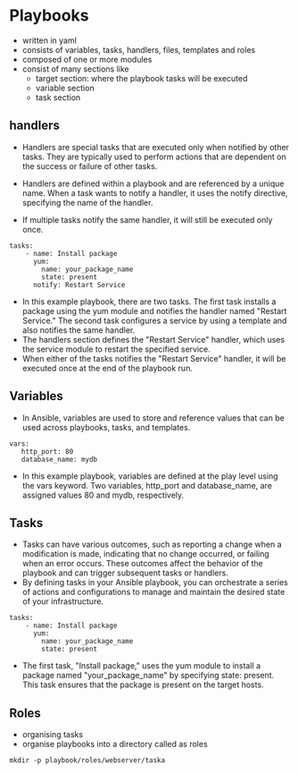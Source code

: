 # Playbooks

- written in yaml
- consists of variables, tasks, handlers, files, templates and roles
- composed of one or more modules
- consist of many sections like
  - target section: where the playbook tasks will be executed
  - variable section
  - task section


## handlers
- Handlers are special tasks that are executed only when notified by other tasks. They are typically used to perform actions that are dependent on the success or failure of other tasks.

- Handlers are defined within a playbook and are referenced by a unique name. When a task wants to notify a handler, it uses the notify directive, specifying the name of the handler.
- If multiple tasks notify the same handler, it will still be executed only once.

```
tasks:
    - name: Install package
      yum:
        name: your_package_name
        state: present
      notify: Restart Service
```
- In this example playbook, there are two tasks. The first task installs a package using the yum module and notifies the handler named "Restart Service." The second task configures a service by using a template and also notifies the same handler.
- The handlers section defines the "Restart Service" handler, which uses the service module to restart the specified service.
- When either of the tasks notifies the "Restart Service" handler, it will be executed once at the end of the playbook run.

## Variables
- In Ansible, variables are used to store and reference values that can be used across playbooks, tasks, and templates. 
 ```
 vars:
    http_port: 80
    database_name: mydb
 ```
 - In this example playbook, variables are defined at the play level using the vars keyword. Two variables, http_port and database_name, are assigned values 80 and mydb, respectively.


## Tasks
- Tasks can have various outcomes, such as reporting a change when a modification is made, indicating that no change occurred, or failing when an error occurs. These outcomes affect the behavior of the playbook and can trigger subsequent tasks or handlers.
- By defining tasks in your Ansible playbook, you can orchestrate a series of actions and configurations to manage and maintain the desired state of your infrastructure.
```
tasks:
    - name: Install package
      yum:
        name: your_package_name
        state: present
```
- The first task, "Install package," uses the yum module to install a package named "your_package_name" by specifying state: present. This task ensures that the package is present on the target hosts.



## Roles
- organising tasks 
- organise playbooks into a directory called as roles
```
mkdir -p playbook/roles/webserver/taska
```
















